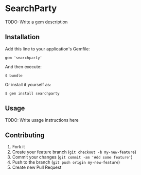 # SearchParty

TODO: Write a gem description

## Installation

Add this line to your application's Gemfile:

    gem 'searchparty'

And then execute:

    $ bundle

Or install it yourself as:

    $ gem install searchparty

## Usage

TODO: Write usage instructions here

## Contributing

1. Fork it
2. Create your feature branch (`git checkout -b my-new-feature`)
3. Commit your changes (`git commit -am 'Add some feature'`)
4. Push to the branch (`git push origin my-new-feature`)
5. Create new Pull Request
